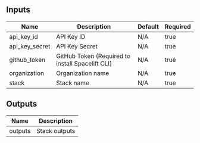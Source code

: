 <!-- markdownlint-disable -->

## Inputs

| Name | Description | Default | Required |
|------|-------------|---------|----------|
| api\_key\_id | API Key ID | N/A | true |
| api\_key\_secret | API Key Secret | N/A | true |
| github\_token | GitHub Token (Required to install Spacelift CLI) | N/A | true |
| organization | Organization name | N/A | true |
| stack | Stack name | N/A | true |


## Outputs

| Name | Description |
|------|-------------|
| outputs | Stack outputs |
<!-- markdownlint-restore -->
